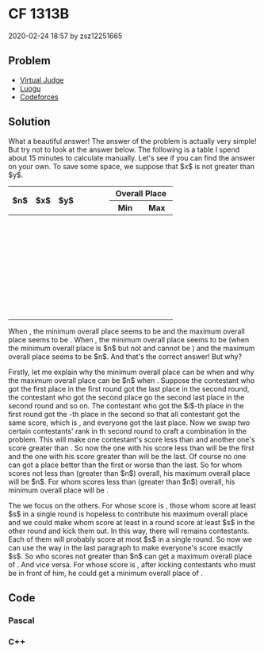 <h1>CF 1313B</h1>
<p><time>2020-02-24 18:57</time> by zsz12251665</p>
<section>
	<h2>Problem</h2>
	<ul class="buttonList">
		<a target="_blank" href="https://vjudge.net/problem/CodeForces-1313B"><li>Virtual Judge</li></a>
		<a target="_blank" href="https://www.luogu.com.cn/problem/CF1313B"><li>Luogu</li></a>
		<a target="_blank" href="https://codeforces.com/problemset/problem/1313/B"><li>Codeforces</li></a>
	</ul>
</section>
<section>
	<h2>Solution</h2>
	<p>What a beautiful answer! The answer of the problem is actually very simple! But try not to look at the answer below. The following is a table I spend about 15 minutes to calculate manually. Let's see if you can find the answer on your own. To save some space, we suppose that $x$ is not greater than $y$. </p>
	<table style="margin: auto; text-align: center;">
		<thead>
			<tr>
				<th rowspan="2" style="width: 1rem;">$n$</th>
				<th rowspan="2" style="width: 1rem;">$x$</th>
				<th rowspan="2" style="width: 1rem;">$y$</th>
				<th rowspan="2" style="width: 3rem;"><data value="v{x}o{+}v{y}"></data></th>
				<th colspan="2">Overall Place</th>
			</tr>
			<tr>
				<th style="width: 3rem;">Min</th>
				<th style="width: 3rem;">Max</th>
			</tr>
		</thead>
		<tbody>
			<tr>
				<td><data value="c{1}"></data></td>
				<td><data value="c{1}"></data></td>
				<td><data value="c{1}"></data></td>
				<td><data value="c{2}"></data></td>
				<td><data value="c{1}"></data></td>
				<td><data value="c{1}"></data></td>
			</tr>
			<tr>
				<td rowspan="3"><data value="c{2}"></data></td>
				<td><data value="c{1}"></data></td>
				<td><data value="c{1}"></data></td>
				<td><data value="c{2}"></data></td>
				<td><data value="c{1}"></data></td>
				<td><data value="c{1}"></data></td>
			</tr>
			<tr>
				<td><data value="c{1}"></data></td>
				<td><data value="c{2}"></data></td>
				<td><data value="c{3}"></data></td>
				<td><data value="c{2}"></data></td>
				<td><data value="c{2}"></data></td>
			</tr>
			<tr>
				<td><data value="c{2}"></data></td>
				<td><data value="c{2}"></data></td>
				<td><data value="c{4}"></data></td>
				<td><data value="c{2}"></data></td>
				<td><data value="c{2}"></data></td>
			</tr>
			<tr>
				<td rowspan="6"><data value="c{3}"></data></td>
				<td><data value="c{1}"></data></td>
				<td><data value="c{1}"></data></td>
				<td><data value="c{2}"></data></td>
				<td><data value="c{1}"></data></td>
				<td><data value="c{1}"></data></td>
			</tr>
			<tr>
				<td><data value="c{1}"></data></td>
				<td><data value="c{2}"></data></td>
				<td><data value="c{3}"></data></td>
				<td><data value="c{1}"></data></td>
				<td><data value="c{2}"></data></td>
			</tr>
			<tr>
				<td><data value="c{1}"></data></td>
				<td><data value="c{3}"></data></td>
				<td><data value="c{4}"></data></td>
				<td><data value="c{2}"></data></td>
				<td><data value="c{3}"></data></td>
			</tr>
			<tr>
				<td><data value="c{2}"></data></td>
				<td><data value="c{2}"></data></td>
				<td><data value="c{4}"></data></td>
				<td><data value="c{2}"></data></td>
				<td><data value="c{3}"></data></td>
			</tr>
			<tr>
				<td><data value="c{2}"></data></td>
				<td><data value="c{3}"></data></td>
				<td><data value="c{5}"></data></td>
				<td><data value="c{3}"></data></td>
				<td><data value="c{3}"></data></td>
			</tr>
			<tr>
				<td><data value="c{3}"></data></td>
				<td><data value="c{3}"></data></td>
				<td><data value="c{6}"></data></td>
				<td><data value="c{3}"></data></td>
				<td><data value="c{3}"></data></td>
			</tr>
			<tr>
				<td rowspan="10"><data value="c{4}"></data></td>
				<td><data value="c{1}"></data></td>
				<td><data value="c{1}"></data></td>
				<td><data value="c{2}"></data></td>
				<td><data value="c{1}"></data></td>
				<td><data value="c{1}"></data></td>
			</tr>
			<tr>
				<td><data value="c{1}"></data></td>
				<td><data value="c{2}"></data></td>
				<td><data value="c{3}"></data></td>
				<td><data value="c{1}"></data></td>
				<td><data value="c{2}"></data></td>
			</tr>
			<tr>
				<td><data value="c{1}"></data></td>
				<td><data value="c{3}"></data></td>
				<td><data value="c{4}"></data></td>
				<td><data value="c{1}"></data></td>
				<td><data value="c{3}"></data></td>
			</tr>
			<tr>
				<td><data value="c{2}"></data></td>
				<td><data value="c{2}"></data></td>
				<td><data value="c{4}"></data></td>
				<td><data value="c{1}"></data></td>
				<td><data value="c{3}"></data></td>
			</tr>
			<tr>
				<td><data value="c{1}"></data></td>
				<td><data value="c{4}"></data></td>
				<td><data value="c{5}"></data></td>
				<td><data value="c{2}"></data></td>
				<td><data value="c{4}"></data></td>
			</tr>
			<tr>
				<td><data value="c{2}"></data></td>
				<td><data value="c{3}"></data></td>
				<td><data value="c{5}"></data></td>
				<td><data value="c{2}"></data></td>
				<td><data value="c{4}"></data></td>
			</tr>
			<tr>
				<td><data value="c{2}"></data></td>
				<td><data value="c{4}"></data></td>
				<td><data value="c{6}"></data></td>
				<td><data value="c{3}"></data></td>
				<td><data value="c{4}"></data></td>
			</tr>
			<tr>
				<td><data value="c{3}"></data></td>
				<td><data value="c{3}"></data></td>
				<td><data value="c{6}"></data></td>
				<td><data value="c{3}"></data></td>
				<td><data value="c{4}"></data></td>
			</tr>
			<tr>
				<td><data value="c{3}"></data></td>
				<td><data value="c{4}"></data></td>
				<td><data value="c{7}"></data></td>
				<td><data value="c{4}"></data></td>
				<td><data value="c{4}"></data></td>
			</tr>
			<tr>
				<td><data value="c{4}"></data></td>
				<td><data value="c{4}"></data></td>
				<td><data value="c{8}"></data></td>
				<td><data value="c{4}"></data></td>
				<td><data value="c{4}"></data></td>
			</tr>
			<tr>
				<td rowspan="15"><data value="c{5}"></data></td>
				<td><data value="c{1}"></data></td>
				<td><data value="c{1}"></data></td>
				<td><data value="c{2}"></data></td>
				<td><data value="c{1}"></data></td>
				<td><data value="c{1}"></data></td>
			</tr>
			<tr>
				<td><data value="c{1}"></data></td>
				<td><data value="c{2}"></data></td>
				<td><data value="c{3}"></data></td>
				<td><data value="c{1}"></data></td>
				<td><data value="c{2}"></data></td>
			</tr>
			<tr>
				<td><data value="c{1}"></data></td>
				<td><data value="c{3}"></data></td>
				<td><data value="c{4}"></data></td>
				<td><data value="c{1}"></data></td>
				<td><data value="c{3}"></data></td>
			</tr>
			<tr>
				<td><data value="c{2}"></data></td>
				<td><data value="c{2}"></data></td>
				<td><data value="c{4}"></data></td>
				<td><data value="c{1}"></data></td>
				<td><data value="c{3}"></data></td>
			</tr>
			<tr>
				<td><data value="c{1}"></data></td>
				<td><data value="c{4}"></data></td>
				<td><data value="c{5}"></data></td>
				<td><data value="c{1}"></data></td>
				<td><data value="c{4}"></data></td>
			</tr>
			<tr>
				<td><data value="c{2}"></data></td>
				<td><data value="c{3}"></data></td>
				<td><data value="c{5}"></data></td>
				<td><data value="c{1}"></data></td>
				<td><data value="c{4}"></data></td>
			</tr>
			<tr>
				<td><data value="c{1}"></data></td>
				<td><data value="c{5}"></data></td>
				<td><data value="c{6}"></data></td>
				<td><data value="c{2}"></data></td>
				<td><data value="c{5}"></data></td>
			</tr>
			<tr>
				<td><data value="c{2}"></data></td>
				<td><data value="c{4}"></data></td>
				<td><data value="c{6}"></data></td>
				<td><data value="c{2}"></data></td>
				<td><data value="c{5}"></data></td>
			</tr>
			<tr>
				<td><data value="c{3}"></data></td>
				<td><data value="c{3}"></data></td>
				<td><data value="c{6}"></data></td>
				<td><data value="c{2}"></data></td>
				<td><data value="c{5}"></data></td>
			</tr>
			<tr>
				<td><data value="c{2}"></data></td>
				<td><data value="c{5}"></data></td>
				<td><data value="c{7}"></data></td>
				<td><data value="c{3}"></data></td>
				<td><data value="c{5}"></data></td>
			</tr>
			<tr>
				<td><data value="c{3}"></data></td>
				<td><data value="c{4}"></data></td>
				<td><data value="c{7}"></data></td>
				<td><data value="c{3}"></data></td>
				<td><data value="c{5}"></data></td>
			</tr>
			<tr>
				<td><data value="c{3}"></data></td>
				<td><data value="c{5}"></data></td>
				<td><data value="c{8}"></data></td>
				<td><data value="c{4}"></data></td>
				<td><data value="c{5}"></data></td>
			</tr>
			<tr>
				<td><data value="c{4}"></data></td>
				<td><data value="c{4}"></data></td>
				<td><data value="c{8}"></data></td>
				<td><data value="c{4}"></data></td>
				<td><data value="c{5}"></data></td>
			</tr>
			<tr>
				<td><data value="c{4}"></data></td>
				<td><data value="c{5}"></data></td>
				<td><data value="c{9}"></data></td>
				<td><data value="c{5}"></data></td>
				<td><data value="c{5}"></data></td>
			</tr>
			<tr>
				<td><data value="c{5}"></data></td>
				<td><data value="c{5}"></data></td>
				<td><data value="c{10}"></data></td>
				<td><data value="c{5}"></data></td>
				<td><data value="c{5}"></data></td>
			</tr>
		</tbody>
	</table>
	<p>When <data value="v{x}o{+}v{y}o{&le;}v{n}"></data>, the minimum overall place seems to be <data value="c{1}"></data> and the maximum overall place seems to be <data value="o{(}v{x}o{+}v{y}o{-}c{1}o{)}"></data>. When <data value="v{x}o{+}v{y}o{&gt;}v{n}"></data>, the minimum overall place seems to be <data value="o{min}o{(}v{n}o{,}v{x}o{+}v{y}o{+}c{1}o{-}v{n}o{)}"></data> (when <data value="v{x}o{=}v{y}o{=}v{n}"></data> the minimum overall place is $n$ but not and cannot be <data value="o{(}v{n}o{+}c{1}o{)}"></data>) and the maximum overall place seems to be $n$. And that's the correct answer! But why? </p>
	<p>Firstly, let me explain why the minimum overall place can be <data value="c{1}"></data> when <data value="v{x}o{+}v{y}o{&le;}v{n}"></data> and why the maximum overall place can be $n$ when <data value="v{x}o{+}v{y}o{&gt;}v{n}"></data>. Suppose the contestant who got the first place in the first round got the last place in the second round, the contestant who got the second place go the second last place in the second round and so on. The contestant who got the $i$-th place in the first round got the <data value="o{(}v{n}o{+}c{1}o{-}v{i}o{)}"></data>-th place in the second so that all contestant got the same score, which is <data value="o{(}v{n}o{+}c{1}o{)}"></data>, and everyone got the last place. Now we swap two certain contestants' rank in th second round to craft a combination in the problem. This will make one contestant's score less than <data value="o{(}v{n}o{+}c{1}o{)}"></data> and another one's score greater than <data value="o{(}v{n}o{+}c{1}o{)}"></data>. So now the one with his score less than <data value="o{(}v{n}o{+}c{1}o{)}"></data> will be the first and the one with his score greater than <data value="o{(}v{n}o{+}c{1}o{)}"></data> will be the last. Of course no one can got a place better than the first or worse than the last. So for whom scores not less than <data value="o{(}v{n}o{+}c{1}o{)}"></data> (greater than $n$) overall, his maximum overall place will be $n$. For whom scores less than <data value="o{(}v{n}o{+}c{1}o{)}"></data> (greater than $n$) overall, his minimum overall place will be <data value="c{1}"></data>. </p>
	<p>The we focus on the others. For whose score is <data value="v{s}o{(}v{s}o{&le;}v{n}o{)}"></data>, those whom score at least $s$ in a single round is hopeless to contribute his maximum overall place and we could make whom score at least <data value="v{s}}"></data> in a round score at least $s$ in the other round and kick them out. In this way, there will remains <data value="o{(}v{s}o{-}c{1}o{)}"></data> contestants. Each of them will probably score at most $s$ in a single round. So now we can use the way in the last paragraph to make everyone's score exactly $s$. So who scores not greater than $n$ can get a maximum overall place of <data value="o{(}v{s}o{-}c{1}o{)}"></data>. And vice versa. For whose score is <data value="v{s}o{(}v{s}o{&gt;}v{n}o{)}"></data>, after kicking <data value="o{min}o{(}v{n}o{-}c{1}o{,}v{s}o{-}v{n}o{)}"></data> contestants who must be in front of him, he could get a minimum overall place of <data value="o{min}o{(}v{n}o{,}v{s}o{+}c{1}o{-}v{n}o{)}"></data>. </p>
</section>
<section>
	<h2>Code</h2>
	<section>
		<h3>Pascal</h3>
		<code lang="pas"></code>
	</section>
	<section>
		<h3>C++</h3>
		<code lang="cpp"></code>
	</section>
</section>
